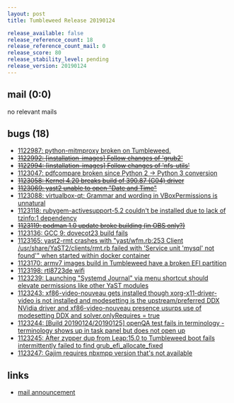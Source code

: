 ```yaml
---
layout: post
title: Tumbleweed Release 20190124

release_available: false
release_reference_count: 18
release_reference_count_mail: 0
release_score: 80
release_stability_level: pending
release_version: 20190124
---
```


## mail (0:0)

no relevant mails

## bugs (18)

<!--more-->

- [1122987: python-mitmproxy broken on Tumbleweed.](https://bugzilla.opensuse.org/show_bug.cgi?id=1122987)
- ~~[1122992: \[installation-images\] Follow changes of 'grub2'](https://bugzilla.opensuse.org/show_bug.cgi?id=1122992)~~
- ~~[1122994: \[installation-images\] Follow changes of 'nfs-utils'](https://bugzilla.opensuse.org/show_bug.cgi?id=1122994)~~
- [1123047: pdfcompare broken since Python 2 -> Python 3 conversion](https://bugzilla.opensuse.org/show_bug.cgi?id=1123047)
- ~~[1123058: Kernel 4.20 breaks build of 390.87 (G04) driver](https://bugzilla.opensuse.org/show_bug.cgi?id=1123058)~~
- ~~[1123069: yast2 unable to open "Date and Time"](https://bugzilla.opensuse.org/show_bug.cgi?id=1123069)~~
- [1123088: virtualbox-qt: Grammar and wording in VBoxPermissions is unnatural](https://bugzilla.opensuse.org/show_bug.cgi?id=1123088)
- [1123118: rubygem-activesupport-5.2 couldn't be installed due to lack of tzinfo:1 dependency](https://bugzilla.opensuse.org/show_bug.cgi?id=1123118)
- ~~[1123119: podman 1.0 update broke building (in OBS only?)](https://bugzilla.opensuse.org/show_bug.cgi?id=1123119)~~
- [1123136: GCC 9: dovecot23 build fails](https://bugzilla.opensuse.org/show_bug.cgi?id=1123136)
- [1123165: yast2-rmt crashes with "yast/wfm.rb:253 Client /usr/share/YaST2/clients/rmt.rb failed with 'Service unit 'mysql' not found'" when started within docker container](https://bugzilla.opensuse.org/show_bug.cgi?id=1123165)
- [1123170: armv7 images build in Tumbleweed have a broken EFI partition](https://bugzilla.opensuse.org/show_bug.cgi?id=1123170)
- [1123198: rtl8723de wifi](https://bugzilla.opensuse.org/show_bug.cgi?id=1123198)
- [1123239: Launching "Systemd Journal" via menu shortcut should elevate permissions like other YaST modules](https://bugzilla.opensuse.org/show_bug.cgi?id=1123239)
- [1123243: xf86-video-nouveau gets installed though xorg-x11-driver-video is not installed and modesetting is the upstream/preferred DDX NVidia driver and xf86-video-nouveau presence usurps use of modesetting DDX and solver.onlyRequires = true](https://bugzilla.opensuse.org/show_bug.cgi?id=1123243)
- [1123244: \[Build 20190124/20190125\] openQA test fails in terminology - terminology shows up in task panel but does not open up](https://bugzilla.opensuse.org/show_bug.cgi?id=1123244)
- [1123245: After zypper dup from Leap:15.0 to Tumbleweed boot fails intermittently failed to find grub_efi_allocate_fixed](https://bugzilla.opensuse.org/show_bug.cgi?id=1123245)
- [1123247: Gajim requires nbxmpp version that's not available](https://bugzilla.opensuse.org/show_bug.cgi?id=1123247)



## links

- [mail announcement](https://lists.opensuse.org/opensuse-factory/2019-01/msg00462.html)
